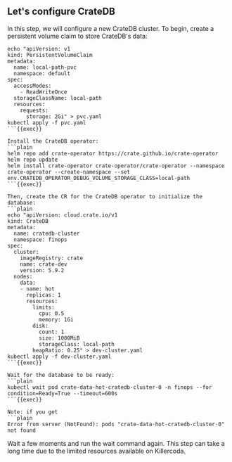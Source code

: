 ## Let's configure CrateDB
In this step, we will configure a new CrateDB cluster. To begin, create a persistent volume claim to store CrateDB's data:
```plain
echo "apiVersion: v1
kind: PersistentVolumeClaim
metadata:
  name: local-path-pvc
  namespace: default
spec:
  accessModes:
    - ReadWriteOnce
  storageClassName: local-path
  resources:
    requests:
      storage: 2Gi" > pvc.yaml
kubectl apply -f pvc.yaml
```{{exec}}

Install the CrateDB operator:
```plain
helm repo add crate-operator https://crate.github.io/crate-operator
helm repo update
helm install crate-operator crate-operator/crate-operator --namespace crate-operator --create-namespace --set env.CRATEDB_OPERATOR_DEBUG_VOLUME_STORAGE_CLASS=local-path
```{{exec}}

Then, create the CR for the CrateDB operator to initialize the database:
```plain
echo "apiVersion: cloud.crate.io/v1
kind: CrateDB
metadata:
  name: cratedb-cluster
  namespace: finops
spec:
  cluster:
    imageRegistry: crate
    name: crate-dev
    version: 5.9.2
  nodes:
    data:
    - name: hot
      replicas: 1
      resources:
        limits:
          cpu: 0.5
          memory: 1Gi
        disk:
          count: 1
          size: 1000MiB
          storageClass: local-path
        heapRatio: 0.25" > dev-cluster.yaml
kubectl apply -f dev-cluster.yaml
```{{exec}}

Wait for the database to be ready:
```plain
kubectl wait pod crate-data-hot-cratedb-cluster-0 -n finops --for condition=Ready=True --timeout=600s
```{{exec}}

Note: if you get 
```plain
Error from server (NotFound): pods "crate-data-hot-cratedb-cluster-0" not found
```
Wait a few moments and run the wait command again. This step can take a long time due to the limited resources available on Killercoda.
